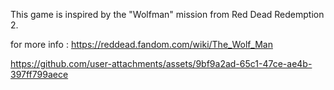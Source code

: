 This game is inspired by the "Wolfman" mission from Red Dead Redemption 2.

for more info : https://reddead.fandom.com/wiki/The_Wolf_Man




https://github.com/user-attachments/assets/9bf9a2ad-65c1-47ce-ae4b-397ff799aece

